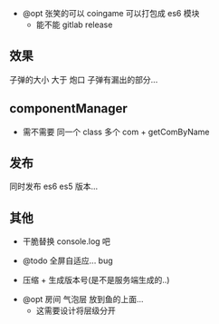 -   @opt 张笑的可以 coingame 可以打包成 es6 模块
    -   能不能 gitlab release

## 效果

子弹的大小 大于 炮口 子弹有漏出的部分...

## componentManager

-   需不需要 同一个 class 多个 com + getComByName

## 发布

同时发布 es6 es5 版本...

## 其他

-   干脆替换 console.log 吧

-   @todo 全屏自适应... bug

*   压缩 + 生成版本号(是不是服务端生成的..)

-   @opt 房间 气泡层 放到鱼的上面...
    -   这需要设计将层级分开
